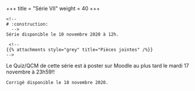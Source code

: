 +++
  title = "Série VII"
  weight = 40
  +++
    
    <!--
    # :construction:
      -->
    Série disponible le 10 novembre 2020 à 12h.

     <!--
    {{% attachments style="grey" title="Pièces jointes" /%}}
    -->
  Le Quiz/QCM de cette série est à poster sur Moodle au plus tard le mardi 17 novembre à 23h59!!
    
    Corrigé disponible le 18 novembre 2020.